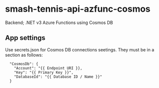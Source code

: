 ﻿# smash-tennis-api-azfunc-cosmos
Backend; .NET v3 Azure Functions using Cosmos DB

## App settings
Use secrets.json for Cosmos DB connections seetings. They must be in a section as follows:
```
  "CosmosDb": {
    "Account": "{{ Endpoint URI }},
    "Key": "{{ Primary Key }}",
    "DatabaseId": "{{ Database ID / Name }}"
  }
  ```